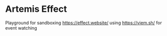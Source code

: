 # Artemis Effect

Playground for sandboxing https://effect.website/ using https://viem.sh/ for event watching
